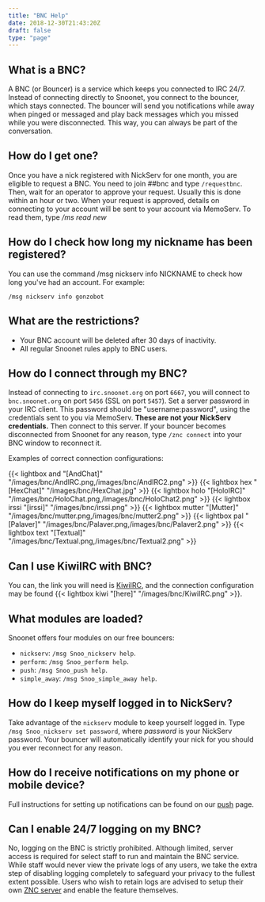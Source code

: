 ```yaml
---
title: "BNC Help"
date: 2018-12-30T21:43:20Z
draft: false
type: "page"
---
```


## What is a BNC?

A BNC (or Bouncer) is a service which keeps you connected to IRC 24/7. Instead
of connecting directly to Snoonet, you connect to the bouncer, which stays
connected. The bouncer will send you notifications while away when pinged or
messaged and play back messages which you missed while you were disconnected.
This way, you can always be part of the conversation.

## How do I get one?

Once you have a nick registered with NickServ for one month, you are eligible to
request a BNC. You need to join ##bnc and type `/requestbnc`. Then, wait for an
operator to approve your request. Usually this is done within an hour or two.
When your request is approved, details on connecting to your account will be sent to your account via MemoServ. To read them, type */ms read new*

## How do I check how long my nickname has been registered?

You can use the command /msg nickserv info NICKNAME to check how long you've had
an account. For example:

```
/msg nickserv info gonzobot
```

## What are the restrictions?

* Your BNC account will be deleted after 30 days of inactivity.
* All regular Snoonet rules apply to BNC users.

## How do I connect through my BNC?

Instead of connecting to `irc.snoonet.org` on port `6667`, you will connect
to `bnc.snoonet.org` on port `5456` (SSL on port `5457`). Set a server
password in your IRC client. This password should be "username:password", using
the credentials sent to you via MemoServ. **These are not your NickServ credentials.**
Then connect to this server. If your bouncer becomes disconnected from Snoonet
for any reason, type `/znc connect` into your BNC window to reconnect it.  

Examples of correct connection configurations:

{{< lightbox and "[AndChat]" "/images/bnc/AndIRC.png,/images/bnc/AndIRC2.png" >}}
{{< lightbox hex "[HexChat]" "/images/bnc/HexChat.jpg" >}}
{{< lightbox holo "[HoloIRC]" "/images/bnc/HoloChat.png,/images/bnc/HoloChat2.png" >}}
{{< lightbox irssi "[irssi]" "/images/bnc/irssi.png" >}}
{{< lightbox mutter "[Mutter]" "/images/bnc/mutter.png,/images/bnc/mutter2.png" >}}
{{< lightbox pal "[Palaver]" "/images/bnc/Palaver.png,/images/bnc/Palaver2.png" >}}
{{< lightbox text "[Textual]" "/images/bnc/Textual.png,/images/bnc/Textual2.png" >}}

## Can I use KiwiIRC with BNC?

You can, the link you will need is [KiwiIRC](https://kiwiirc.com/nextclient/), and the connection configuration may be found {{< lightbox kiwi "[here]" "/images/bnc/KiwiIRC.png" >}}.   

## What modules are loaded?

Snoonet offers four modules on our free bouncers:

* `nickserv`: `/msg Snoo_nickserv help`.
* `perform`: `/msg Snoo_perform help`.
* `push`: `/msg Snoo_push help`.
* `simple_away`: `/msg Snoo_simple_away help`.

## How do I keep myself logged in to NickServ?

Take advantage of the `nickserv` module to keep yourself logged in. Type
`/msg Snoo_nickserv set password`, where *password* is your NickServ password.
Your bouncer will automatically identify your nick for you should you ever
reconnect for any reason.

## How do I receive notifications on my phone or mobile device?

Full instructions for setting up notifications can be found on our [push](/push)
page.

## Can I enable 24/7 logging on my BNC?

No, logging on the BNC is strictly prohibited. Although limited, server access
is required for select staff to run and maintain the BNC service. While staff
would never view the private logs of any users, we take the extra step of
disabling logging completely to safeguard your privacy to the fullest extent
possible. Users who wish to retain logs are advised to setup their own
[ZNC server](http://wiki.znc.in/ZNC) and enable the feature themselves.

